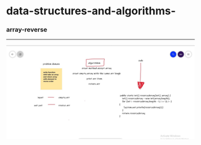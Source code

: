 # data-structures-and-algorithms-

### array-reverse
------------------------------------------------------------------------

![Image of Yaktocat](https://github.com/abdallahhamoury/data-structures-and-algorithms-/blob/array-reverse/class1.jpg?raw=true)




